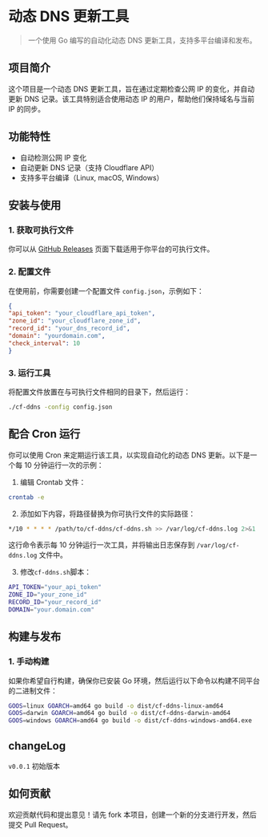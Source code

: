 # 动态 DNS 更新工具

> 一个使用 Go 编写的自动化动态 DNS 更新工具，支持多平台编译和发布。

## 项目简介

这个项目是一个动态 DNS 更新工具，旨在通过定期检查公网 IP 的变化，并自动更新 DNS 记录。该工具特别适合使用动态 IP 的用户，帮助他们保持域名与当前 IP 的同步。

## 功能特性

- 自动检测公网 IP 变化
- 自动更新 DNS 记录（支持 Cloudflare API）
- 支持多平台编译（Linux, macOS, Windows）

## 安装与使用

### 1. 获取可执行文件

你可以从 [GitHub Releases](https://github.com/Ruk1ng001/cf-ddns/releases) 页面下载适用于你平台的可执行文件。

### 2. 配置文件

在使用前，你需要创建一个配置文件 `config.json`，示例如下：

```json
{
"api_token": "your_cloudflare_api_token",
"zone_id": "your_cloudflare_zone_id",
"record_id": "your_dns_record_id",
"domain": "yourdomain.com",
"check_interval": 10
}
```

### 3. 运行工具

将配置文件放置在与可执行文件相同的目录下，然后运行：

```bash
./cf-ddns -config config.json
```

## 配合 Cron 运行

你可以使用 Cron 来定期运行该工具，以实现自动化的动态 DNS 更新。以下是一个每 10 分钟运行一次的示例：

1. 编辑 Crontab 文件：

```bash
crontab -e
```

2. 添加如下内容，将路径替换为你可执行文件的实际路径：

```bash
*/10 * * * * /path/to/cf-ddns/cf-ddns.sh >> /var/log/cf-ddns.log 2>&1
```

这行命令表示每 10 分钟运行一次工具，并将输出日志保存到 `/var/log/cf-ddns.log` 文件中。

3. 修改`cf-ddns.sh`脚本：

```bash
API_TOKEN="your_api_token"
ZONE_ID="your_zone_id"
RECORD_ID="your_record_id"
DOMAIN="your.domain.com"
```

## 构建与发布

### 1. 手动构建

如果你希望自行构建，确保你已安装 Go 环境，然后运行以下命令以构建不同平台的二进制文件：

```bash
GOOS=linux GOARCH=amd64 go build -o dist/cf-ddns-linux-amd64
GOOS=darwin GOARCH=amd64 go build -o dist/cf-ddns-darwin-amd64
GOOS=windows GOARCH=amd64 go build -o dist/cf-ddns-windows-amd64.exe
```

## changeLog

`v0.0.1` 初始版本

## 如何贡献

欢迎贡献代码和提出意见！请先 fork 本项目，创建一个新的分支进行开发，然后提交 Pull Request。
